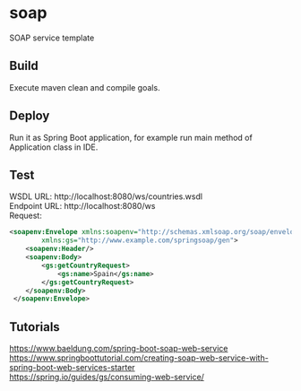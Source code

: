 # soap
SOAP service template

## Build
Execute maven clean and compile goals.

## Deploy
Run it as Spring Boot application, for example run main method of Application class in IDE.

## Test
WSDL URL: http://localhost:8080/ws/countries.wsdl  
Endpoint URL: http://localhost:8080/ws  
Request:

```xml
<soapenv:Envelope xmlns:soapenv="http://schemas.xmlsoap.org/soap/envelope/"
        xmlns:gs="http://www.example.com/springsoap/gen">
    <soapenv:Header/>
    <soapenv:Body>
        <gs:getCountryRequest>
            <gs:name>Spain</gs:name>
        </gs:getCountryRequest>
    </soapenv:Body>
 </soapenv:Envelope>
```

## Tutorials
https://www.baeldung.com/spring-boot-soap-web-service  
https://www.springboottutorial.com/creating-soap-web-service-with-spring-boot-web-services-starter  
https://spring.io/guides/gs/consuming-web-service/
